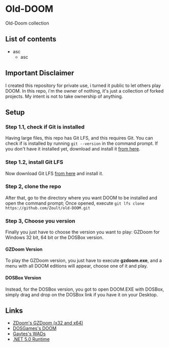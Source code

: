 # Old-DOOM
Old-Doom collection
## List of contents
- asc
    - asc

## Important Disclaimer
I created this repository for private use, i turned it public to let others play DOOM. In this repo, i'm the owner of nothing, it's just a collection of 
forked projects. My intent is not to take ownership of anything.

## Setup

### Step 1.1, check if Git is installed
Having large files, this repo has Git LFS, and this requires Git. You can check if is installed by running `git --version` in the command prompt. If you don't have it installed yet, download and install it [from here](https://git-scm.com/download/win "Download Git").

### Step 1.2, install Git LFS
Now download Git LFS [from here](https://git-lfs.github.com/ "Download Git LFS") and install it.

### Step 2, clone the repo
After that, go to the directory where you want DOOM to be installed and open the command prompt; Once opened, execute `git lfs clone https://github.com/Zoult/old-DOOM.git`

### Step 3, Choose you version
Finally you just have to choose the version you want to play: GZDoom for Windows 32 bit, 64 bit or the DOSBox version.

#### GZDoom Version
To play the GZDoom version, you just have to execute **gzdoom.exe**, and a menu with all DOOM editions will appear, choose one of it and play.

#### DOSBox Version
Instead, for the DOSBox version, you got to open DOOM.EXE with DOSBox, simply drag and drop on the DOSBox link if you have it on your Desktop.

## Links
- [ZDoom's GZDoom (x32 and x64)](https://www.zdoom.org/downloads "ZDoom")
- [DOSGames's DOOM](https://www.dosgames.com/game/doom "DOSGames")
- [Gaytes's WADs](https://github.com/Gaytes/iwad "Gaytes")
- [.NET 5.0 Runtime](https://dotnet.microsoft.com/en-us/download/dotnet/5.0/runtime ".NET 5.0")
